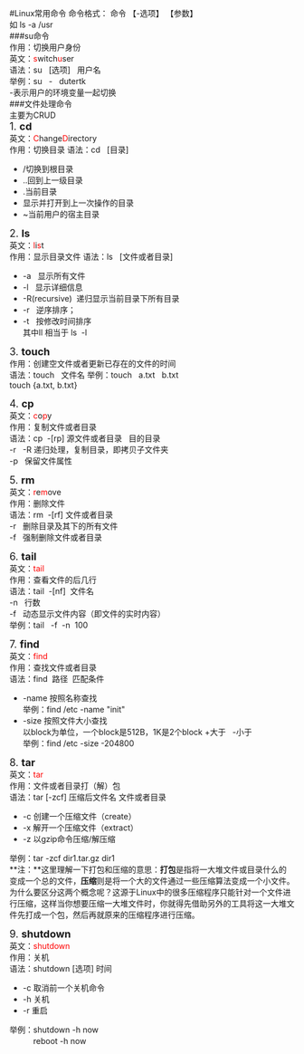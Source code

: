 #Linux常用命令
命令格式： 命令  【-选项】  【参数】   
如 ls     -a      /usr   
###su命令   
作用：切换用户身份   
英文：<font color="red">s</font>witch<font color="red">u</font>ser   
语法：su &nbsp; [选项] &nbsp; 用户名   
举例：su &nbsp; - &nbsp; dutertk   
-表示用户的环境变量一起切换   
###文件处理命令   
主要为CRUD   
<font size="4em">1. **cd**</font>   
英文：<font color="red">C</font>hange<font color="red">D</font>irectory   
作用：切换目录
语法：cd &nbsp; [目录]

- /切换到根目录  
- ..回到上一级目录
- .当前目录
- 显示并打开到上一次操作的目录
- ~当前用户的宿主目录   

<font size="4em">2. **ls**</font>   
英文：<font color="red">l</font>i<font color="red">s</font>t   
作用：显示目录文件
语法：ls &nbsp; [文件或者目录]   

- -a &nbsp; 显示所有文件
- -l &nbsp; 显示详细信息
- -R(recursive) &nbsp;递归显示当前目录下所有目录
- -r &nbsp; 逆序排序；
- -t &nbsp; 按修改时间排序   
其中ll 相当于  ls &nbsp;-l  

<font size="4em">3. **touch**</font>  
作用：创建空文件或者更新已存在的文件的时间   
语法：touch &nbsp; 文件名
举例：touch &nbsp; a.txt &nbsp; b.txt &nbsp;  
touch {a.txt, b.txt}

<font size="4em">4. **cp**</font>  
英文：<font color="red">c</font>o<font color="red">p</font>y   
作用：复制文件或者目录  
语法：cp &nbsp;-[rp]&nbsp;源文件或者目录 &nbsp; 目的目录  
-r &nbsp; -R 递归处理，复制目录，即拷贝子文件夹  
-p &nbsp; 保留文件属性

<font size="4em">5. **rm**</font>  
英文：<font color="red">r</font>e<font color="red">m</font>ove   
作用：删除文件  
语法：rm &nbsp;-[rf]&nbsp;文件或者目录   
-r &nbsp; 删除目录及其下的所有文件  
-f &nbsp; 强制删除文件或者目录  


<font size="4em">6. **tail**</font>  
英文：<font color="red">tail</font>   
作用：查看文件的后几行  
语法：tail &nbsp;-[nf] &nbsp;文件名  
-n &nbsp; 行数  
-f &nbsp; 动态显示文件内容（即文件的实时内容）  
举例：tail &nbsp; -f &nbsp;-n &nbsp;100

<font size="4em">7. **find**</font>  
英文：<font color="red">find</font>   
作用：查找文件或者目录  
语法：find &nbsp;路径 &nbsp;匹配条件  

- -name 按照名称查找   
举例：find&nbsp;/etc&nbsp;-name&nbsp;"init"
- -size 按照文件大小查找  
以block为单位，一个block是512B，1K是2个block  +大于 &nbsp; -小于  
举例：find&nbsp;/etc&nbsp;-size&nbsp;-204800

<font size="4em">8. **tar**</font>  
英文：<font color="red">tar</font>   
作用：文件或者目录打（解）包  
语法：tar&nbsp;[-zcf]&nbsp;压缩后文件名&nbsp;文件或者目录

- -c&nbsp;创建一个压缩文件（create）
- -x&nbsp;解开一个压缩文件（extract）
- -z&nbsp;以gzip命令压缩/解压缩  

举例：tar&nbsp;-zcf&nbsp;dir1.tar.gz&nbsp;dir1   
**注：**这里理解一下打包和压缩的意思：**打包**是指将一大堆文件或目录什么的变成一个总的文件，**压缩**则是将一个大的文件通过一些压缩算法变成一个小文件。为什么要区分这两个概念呢？这源于Linux中的很多压缩程序只能针对一个文件进行压缩，这样当你想要压缩一大堆文件时，你就得先借助另外的工具将这一大堆文件先打成一个包，然后再就原来的压缩程序进行压缩。  

<font size="4em">9. **shutdown**</font>  
英文：<font color="red">shutdown</font>   
作用：关机  
语法：shutdown&nbsp;[选项]&nbsp;时间

- -c&nbsp;取消前一个关机命令
- -h&nbsp;关机
- -r&nbsp;重启  

举例：shutdown&nbsp;-h&nbsp;now  
　　　reboot&nbsp;-h&nbsp;now